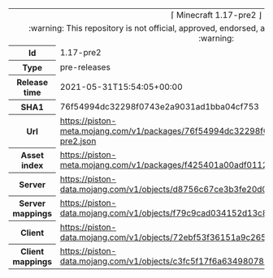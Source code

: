 <html><table>
<tr><td colspan="2" align="center"><img width="0" height="0"><br/>⌈ Minecraft 1.17-pre2 ⌋<br/><img width="0" height="0"></td></tr>
<tr><td colspan="2" align="center"><img width="0" height="0"><br/>
:warning: This repository is not official, approved, endorsed, associated or connected with Mojang :warning:
<br/><img width="0" height="0"></td></tr>
<tr><th>Id</th><td>1.17-pre2</td></tr>
<tr><th>Type</th><td>pre-releases</td></tr>
<tr><th>Release time</th><td>2021-05-31T15:54:05+00:00</td></tr>
<tr><th>SHA1</th><td>76f54994dc32298f0743e2a9031ad1bba04cf753</td></tr>
<tr><th>Url</th><td><a href="https://piston-meta.mojang.com/v1/packages/76f54994dc32298f0743e2a9031ad1bba04cf753/1.17-pre2.json">https://piston-meta.mojang.com/v1/packages/76f54994dc32298f0743e2a9031ad1bba04cf753/1.17-pre2.json</a></td></tr>
<tr><th>Asset index</th><td><a href="https://piston-meta.mojang.com/v1/packages/f425401a00adf0112fde624ee80c66333530f8a1/1.17.json">https://piston-meta.mojang.com/v1/packages/f425401a00adf0112fde624ee80c66333530f8a1/1.17.json</a></td></tr>
<tr><th>Server</th><td><a href="https://piston-data.mojang.com/v1/objects/d8756c67ce3b3fe20d0510afb3e22fa16310b2e6/server.jar">https://piston-data.mojang.com/v1/objects/d8756c67ce3b3fe20d0510afb3e22fa16310b2e6/server.jar</a></td></tr>
<tr><th>Server mappings</th><td><a href="https://piston-data.mojang.com/v1/objects/f79c9cad034152d13c8fab69c441eb06138aacc6/server.txt">https://piston-data.mojang.com/v1/objects/f79c9cad034152d13c8fab69c441eb06138aacc6/server.txt</a></td></tr>
<tr><th>Client</th><td><a href="https://piston-data.mojang.com/v1/objects/72ebf53f36151a9c2657dca80f72a97c0917d3ce/client.jar">https://piston-data.mojang.com/v1/objects/72ebf53f36151a9c2657dca80f72a97c0917d3ce/client.jar</a></td></tr>
<tr><th>Client mappings</th><td><a href="https://piston-data.mojang.com/v1/objects/c3fc5f17f6a63498078cbcc72872e78c500120f6/client.txt">https://piston-data.mojang.com/v1/objects/c3fc5f17f6a63498078cbcc72872e78c500120f6/client.txt</a></td></tr>
</table></html>